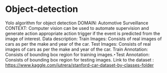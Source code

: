 # Object-detection
Yolo algorithm for object detection
DOMAIN: Automotive Surveillance
CONTEXT: Computer  vision  can  be  used  to  automate  supervision  and  generate  action  appropriate  action  trigger  if  the  event  is predicted from the image of interest. 
Data description: Train Images: Consists of real images of cars as per the make and year of the car. Test Images: Consists of real images of cars as per the make and year of the car. Train Annotation: Consists of bounding box region for training images.‣Test Annotation: Consists of bounding box region for testing images.
Link  to  the  dataset : https://www.kaggle.com/jutrera/stanford-car-dataset-by-classes-folder 
